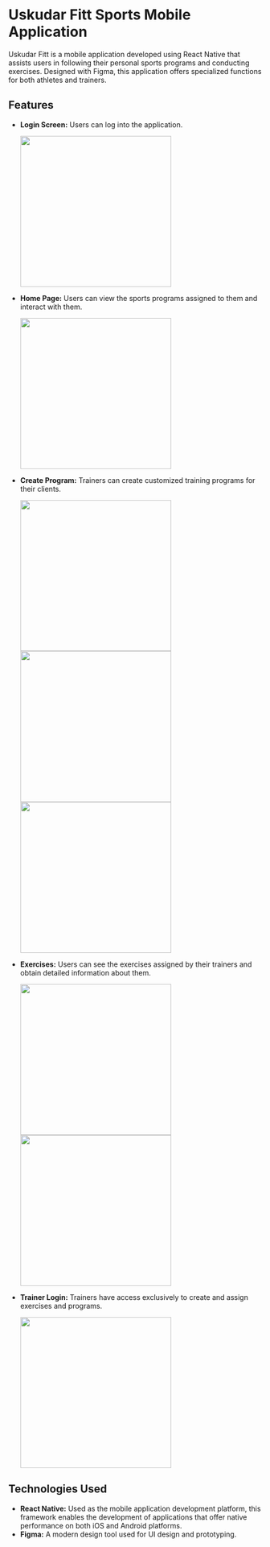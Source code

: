 # Uskudar Fitt Sports Mobile Application

Uskudar Fitt is a mobile application developed using React Native that assists users in following their personal sports programs and conducting exercises. Designed with Figma, this application offers specialized functions for both athletes and trainers.

## Features
- **Login Screen:** Users can log into the application.
  
  <img src="https://github.com/beyzaokutucu/Fitness/blob/main/login.jpeg" width="300"/>

- **Home Page:** Users can view the sports programs assigned to them and interact with them.
  
   <img src="https://github.com/beyzaokutucu/Fitness/blob/main/home.jpeg" width="300"/>

- **Create Program:** Trainers can create customized training programs for their clients.
  
  <img src="https://github.com/beyzaokutucu/Fitness/blob/main/programs.jpeg" width="300"/>
  <img src="https://github.com/beyzaokutucu/Fitness/blob/main/program.jpeg" width="300"/>
  <img src="  <img src="https://github.com/beyzaokutucu/Fitness/blob/main/program.jpeg" width="300"/>

- **Exercises:** Users can see the exercises assigned by their trainers and obtain detailed information about them.
  
  <img src="https://github.com/beyzaokutucu/Fitness/blob/main/exercises.jpeg" width="300"/>
  <img src="https://github.com/beyzaokutucu/Fitness/blob/main/createexercises.jpeg" width="300"/>

- **Trainer Login:** Trainers have access exclusively to create and assign exercises and programs.
  
  <img src="https://github.com/beyzaokutucu/Fitness/blob/main/assignprogram.jpeg" width="300"/>


## Technologies Used

- **React Native:** Used as the mobile application development platform, this framework enables the development of applications that offer native performance on both iOS and Android platforms.
- **Figma:** A modern design tool used for UI design and prototyping.
